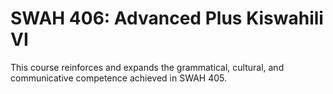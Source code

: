 # SWAH 406: Advanced Plus Kiswahili VI

This course reinforces and expands the grammatical, cultural, and communicative competence achieved in SWAH 405.